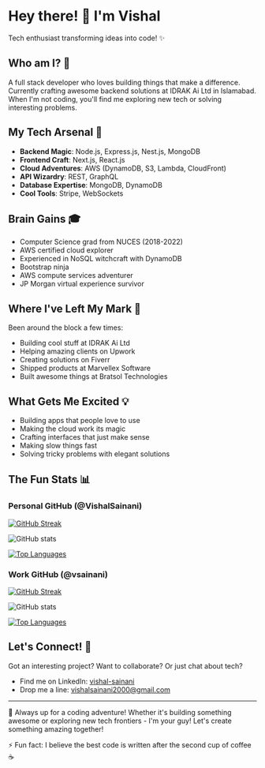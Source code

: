 # Hey there! 👋 I'm Vishal

Tech enthusiast transforming ideas into code! ✨

## Who am I? 🤔

A full stack developer who loves building things that make a difference. Currently crafting awesome backend solutions at IDRAK Ai Ltd in Islamabad. When I'm not coding, you'll find me exploring new tech or solving interesting problems.

## My Tech Arsenal 🚀

- **Backend Magic**: Node.js, Express.js, Nest.js, MongoDB
- **Frontend Craft**: Next.js, React.js
- **Cloud Adventures**: AWS (DynamoDB, S3, Lambda, CloudFront)
- **API Wizardry**: REST, GraphQL
- **Database Expertise**: MongoDB, DynamoDB
- **Cool Tools**: Stripe, WebSockets

## Brain Gains 🎓

- Computer Science grad from NUCES (2018-2022)
- AWS certified cloud explorer
- Experienced in NoSQL witchcraft with DynamoDB
- Bootstrap ninja
- AWS compute services adventurer
- JP Morgan virtual experience survivor

## Where I've Left My Mark 💼

Been around the block a few times:
- Building cool stuff at IDRAK Ai Ltd
- Helping amazing clients on Upwork
- Creating solutions on Fiverr
- Shipped products at Marvellex Software
- Built awesome things at Bratsol Technologies

## What Gets Me Excited 💡

- Building apps that people love to use
- Making the cloud work its magic
- Crafting interfaces that just make sense
- Making slow things fast
- Solving tricky problems with elegant solutions

## The Fun Stats 📊

### Personal GitHub (@VishalSainani)
[![GitHub Streak](https://github-readme-streak-stats.herokuapp.com/?user=VishalSainani&theme=tokyonight)](https://github.com/VishalSainani)

![GitHub stats](https://github-readme-stats.vercel.app/api?username=VishalSainani&show_icons=true&theme=tokyonight)

[![Top Languages](https://github-readme-stats.vercel.app/api/top-langs/?username=VishalSainani&layout=compact&theme=tokyonight)](https://github.com/VishalSainani)

### Work GitHub (@vsainani)

[![GitHub Streak](https://github-readme-streak-stats.herokuapp.com/?user=vsainani&theme=tokyonight)](https://github.com/vsainani)

![GitHub stats](https://github-readme-stats.vercel.app/api?username=vsainani&show_icons=true&theme=tokyonight)

[![Top Languages](https://github-readme-stats.vercel.app/api/top-langs/?username=vsainani&layout=compact&theme=tokyonight)](https://github.com/vsainani)

## Let's Connect! 🤝

Got an interesting project? Want to collaborate? Or just chat about tech?

- Find me on LinkedIn: [vishal-sainani](https://www.linkedin.com/in/vishal-sainani)
- Drop me a line: vishalsainani2000@gmail.com

---

🌟 Always up for a coding adventure! Whether it's building something awesome or exploring new tech frontiers - I'm your guy! Let's create something amazing together! 

⚡ Fun fact: I believe the best code is written after the second cup of coffee ☕
